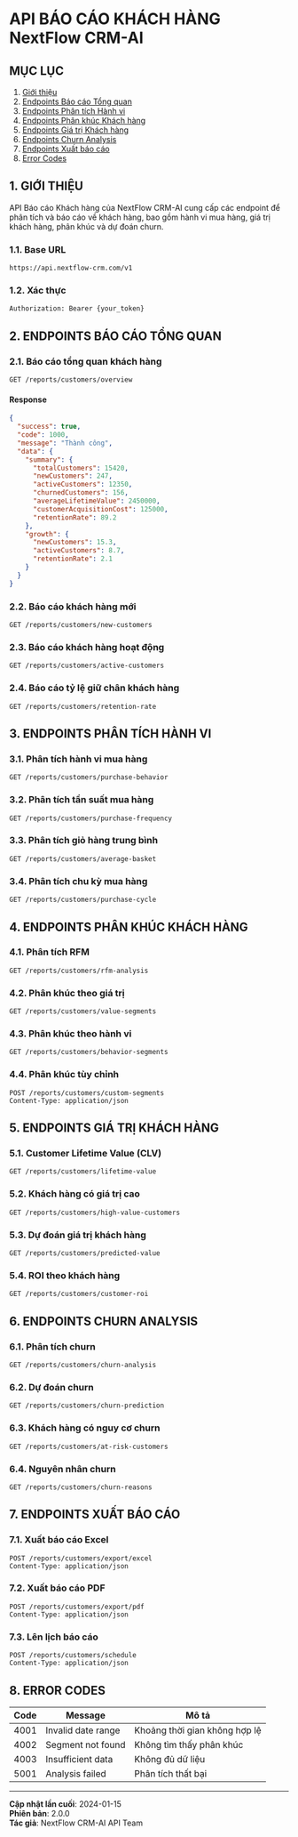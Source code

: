 # API BÁO CÁO KHÁCH HÀNG NextFlow CRM-AI

## MỤC LỤC

1. [Giới thiệu](#1-giới-thiệu)
2. [Endpoints Báo cáo Tổng quan](#2-endpoints-báo-cáo-tổng-quan)
3. [Endpoints Phân tích Hành vi](#3-endpoints-phân-tích-hành-vi)
4. [Endpoints Phân khúc Khách hàng](#4-endpoints-phân-khúc-khách-hàng)
5. [Endpoints Giá trị Khách hàng](#5-endpoints-giá-trị-khách-hàng)
6. [Endpoints Churn Analysis](#6-endpoints-churn-analysis)
7. [Endpoints Xuất báo cáo](#7-endpoints-xuất-báo-cáo)
8. [Error Codes](#8-error-codes)

## 1. GIỚI THIỆU

API Báo cáo Khách hàng của NextFlow CRM-AI cung cấp các endpoint để phân tích và báo cáo về khách hàng, bao gồm hành vi mua hàng, giá trị khách hàng, phân khúc và dự đoán churn.

### 1.1. Base URL

```
https://api.nextflow-crm.com/v1
```

### 1.2. Xác thực

```http
Authorization: Bearer {your_token}
```

## 2. ENDPOINTS BÁO CÁO TỔNG QUAN

### 2.1. Báo cáo tổng quan khách hàng

```http
GET /reports/customers/overview
```

#### Response

```json
{
  "success": true,
  "code": 1000,
  "message": "Thành công",
  "data": {
    "summary": {
      "totalCustomers": 15420,
      "newCustomers": 247,
      "activeCustomers": 12350,
      "churnedCustomers": 156,
      "averageLifetimeValue": 2450000,
      "customerAcquisitionCost": 125000,
      "retentionRate": 89.2
    },
    "growth": {
      "newCustomers": 15.3,
      "activeCustomers": 8.7,
      "retentionRate": 2.1
    }
  }
}
```

### 2.2. Báo cáo khách hàng mới

```http
GET /reports/customers/new-customers
```

### 2.3. Báo cáo khách hàng hoạt động

```http
GET /reports/customers/active-customers
```

### 2.4. Báo cáo tỷ lệ giữ chân khách hàng

```http
GET /reports/customers/retention-rate
```

## 3. ENDPOINTS PHÂN TÍCH HÀNH VI

### 3.1. Phân tích hành vi mua hàng

```http
GET /reports/customers/purchase-behavior
```

### 3.2. Phân tích tần suất mua hàng

```http
GET /reports/customers/purchase-frequency
```

### 3.3. Phân tích giỏ hàng trung bình

```http
GET /reports/customers/average-basket
```

### 3.4. Phân tích chu kỳ mua hàng

```http
GET /reports/customers/purchase-cycle
```

## 4. ENDPOINTS PHÂN KHÚC KHÁCH HÀNG

### 4.1. Phân tích RFM

```http
GET /reports/customers/rfm-analysis
```

### 4.2. Phân khúc theo giá trị

```http
GET /reports/customers/value-segments
```

### 4.3. Phân khúc theo hành vi

```http
GET /reports/customers/behavior-segments
```

### 4.4. Phân khúc tùy chỉnh

```http
POST /reports/customers/custom-segments
Content-Type: application/json
```

## 5. ENDPOINTS GIÁ TRỊ KHÁCH HÀNG

### 5.1. Customer Lifetime Value (CLV)

```http
GET /reports/customers/lifetime-value
```

### 5.2. Khách hàng có giá trị cao

```http
GET /reports/customers/high-value-customers
```

### 5.3. Dự đoán giá trị khách hàng

```http
GET /reports/customers/predicted-value
```

### 5.4. ROI theo khách hàng

```http
GET /reports/customers/customer-roi
```

## 6. ENDPOINTS CHURN ANALYSIS

### 6.1. Phân tích churn

```http
GET /reports/customers/churn-analysis
```

### 6.2. Dự đoán churn

```http
GET /reports/customers/churn-prediction
```

### 6.3. Khách hàng có nguy cơ churn

```http
GET /reports/customers/at-risk-customers
```

### 6.4. Nguyên nhân churn

```http
GET /reports/customers/churn-reasons
```

## 7. ENDPOINTS XUẤT BÁO CÁO

### 7.1. Xuất báo cáo Excel

```http
POST /reports/customers/export/excel
Content-Type: application/json
```

### 7.2. Xuất báo cáo PDF

```http
POST /reports/customers/export/pdf
Content-Type: application/json
```

### 7.3. Lên lịch báo cáo

```http
POST /reports/customers/schedule
Content-Type: application/json
```

## 8. ERROR CODES

| Code | Message            | Mô tả                         |
| ---- | ------------------ | ----------------------------- |
| 4001 | Invalid date range | Khoảng thời gian không hợp lệ |
| 4002 | Segment not found  | Không tìm thấy phân khúc      |
| 4003 | Insufficient data  | Không đủ dữ liệu              |
| 5001 | Analysis failed    | Phân tích thất bại            |

---

**Cập nhật lần cuối**: 2024-01-15  
**Phiên bản**: 2.0.0  
**Tác giả**: NextFlow CRM-AI API Team
